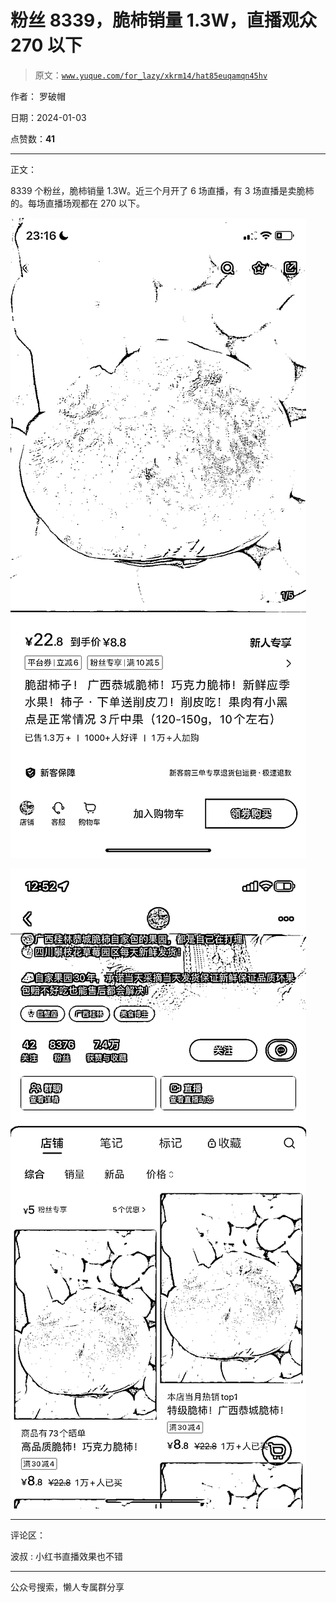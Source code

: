 # 粉丝 8339，脆柿销量 1.3W，直播观众 270 以下

> 原文：[`www.yuque.com/for_lazy/xkrm14/hat85euqamqn45hv`](https://www.yuque.com/for_lazy/xkrm14/hat85euqamqn45hv)

作者： 罗破帽

日期：2024-01-03

点赞数：**41**

* * *

正文：

8339 个粉丝，脆柿销量 1.3W。近三个月开了 6 场直播，有 3 场直播是卖脆柿的。每场直播场观都在 270 以下。

![](img/5a8790af1f23c26881b67f126ef87a2c.png)

![](img/b4e903dde08ed33c00389b6b5a028bd1.png)

* * *

评论区：

波叔 : 小红书直播效果也不错

* * *

公众号搜索，懒人专属群分享